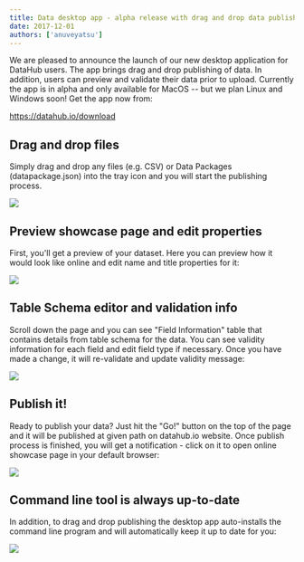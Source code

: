 ```yaml
---
title: Data desktop app - alpha release with drag and drop data publishing support
date: 2017-12-01
authors: ['anuveyatsu']
---
```


We are pleased to announce the launch of our new desktop application for DataHub users. The app brings drag and drop publishing of data. In addition, users can preview and validate their data prior to upload. Currently the app is in alpha and only available for MacOS -- but we plan Linux and Windows soon! Get the app now from:

https://datahub.io/download

## Drag and drop files

Simply drag and drop any files (e.g. CSV) or Data Packages (datapackage.json) into the tray icon and you will start the publishing process.

![](/static/img/docs/drag-n-drop.gif)

## Preview showcase page and edit properties

First, you'll get a preview of your dataset. Here you can preview how it would look like online and edit name and title properties for it:

![](/static/img/docs/app-showcase.png)

## Table Schema editor and validation info

Scroll down the page and you can see "Field Information" table that contains details from table schema for the data. You can see validity information for each field and edit field type if necessary. Once you have made a change, it will re-validate and update validity message:

![](/static/img/docs/app-field-info.png)

## Publish it!

Ready to publish your data? Just hit the "Go!" button on the top of the page and it will be published at given path on datahub.io website. Once publish process is finished, you will get a notification - click on it to open online showcase page in your default browser:

![](/static/img/docs/app-publish.png)

## Command line tool is always up-to-date

In addition, to drag and drop publishing the desktop app auto-installs the command line program and will automatically keep it up to date for you:

![](/static/img/docs/app-cli-update.png)

